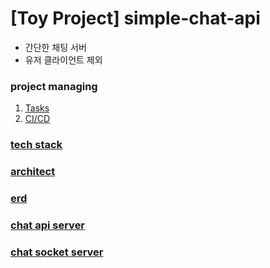 # [Toy Project] simple-chat-api 
- 간단한 채팅 서버
- 유저 클라이언트 제외 

### project managing
1. [Tasks](https://github.com/blackcocoon/simple-chat-api/projects/1)
2. [CI/CD](https://github.com/blackcocoon/simple-chat-api/actions)

### [tech stack](docs/tech-stack.md) 
### [architect](docs/architect.md)
### [erd](docs/erd-smp-cht.md)
### [chat api server](docs/api-server/README.md) 
### [chat socket server](docs/socket-server/README.md) 


